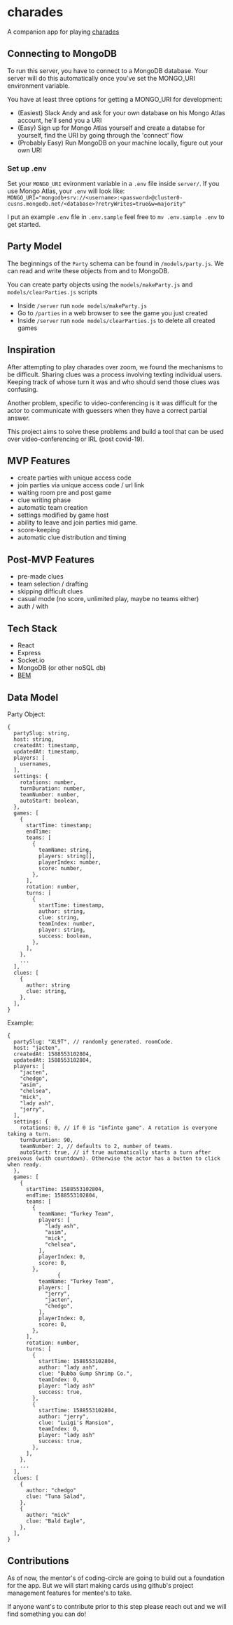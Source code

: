 # charades

A companion app for playing [charades](https://en.wikipedia.org/wiki/Charades)

## Connecting to MongoDB

To run this server, you have to connect to a MongoDB database. Your server will do this automatically once you've set the MONGO_URI environment variable.

You have at least three options for getting a MONGO_URI for development:

- (Easiest) Slack Andy and ask for your own database on his Mongo Atlas account, he'll send you a URI
- (Easy) Sign up for Mongo Atlas yourself and create a databse for yourself, find the URI by going through the 'connect' flow
- (Probably Easy) Run MongoDB on your machine locally, figure out your own URI

### Set up .env

Set your `MONGO_URI` evironment variable in a `.env` file inside `server/`. If you use Mongo Atlas, your `.env` will look like:
`MONGO_URI="mongodb+srv://<username>:<password>@cluster0-cusns.mongodb.net/<database>?retryWrites=true&w=majority"`

I put an example `.env` file in `.env.sample` feel free to `mv .env.sample .env` to get started.

## Party Model

The beginnings of the `Party` schema can be found in `/models/party.js`. We can read and write these objects from and to MongoDB.

You can create party objects using the `models/makeParty.js` and `models/clearParties.js` scripts

- Inside `/server` run `node models/makeParty.js`
- Go to `/parties` in a web browser to see the game you just created
- Inside `/server` run `node models/clearParties.js` to delete all created games

## Inspiration

After attempting to play charades over zoom, we found the mechanisms to be difficult. Sharing clues was a process involving texting individual users. Keeping track of whose turn it was and who should send those clues was confusing.

Another problem, specific to video-conferencing is it was difficult for the actor to communicate with guessers when they have a correct partial answer.

This project aims to solve these problems and build a tool that can be used over video-conferencing or IRL (post covid-19).

## MVP Features

- create parties with unique access code
- join parties via unique access code / url link
- waiting room pre and post game
- clue writing phase
- automatic team creation
- settings modified by game host
- ability to leave and join parties mid game.
- score-keeping
- automatic clue distribution and timing

## Post-MVP Features

- pre-made clues
- team selection / drafting
- skipping difficult clues
- casual mode (no score, unlimited play, maybe no teams either)
- auth / with

## Tech Stack

- React
- Express
- Socket.io
- MongoDB (or other noSQL db)
- [BEM](http://getbem.com/naming/)

## Data Model

Party Object:

```
{
  partySlug: string,
  host: string,
  createdAt: timestamp,
  updatedAt: timestamp,
  players: [
    usernames,
  ],
  settings: {
    rotations: number,
    turnDuration: number,
    teamNumber: number,
    autoStart: boolean,
  },
  games: [
    {
      startTime: timestamp;
      endTime:
      teams: [
        {
          teamName: string,
          players: string[],
          playerIndex: number,
          score: number,
        },
      ],
      rotation: number,
      turns: [
        {
          startTime: timestamp,
          author: string,
          clue: string,
          teamIndex: number,
          player: string,
          success: boolean,
        },
      ],
    },
    ...
  ],
  clues: [
    {
      author: string
      clue: string,
    },
  ],
}
```

Example:

```
{
  partySlug: "XL9T", // randomly generated. roomCode.
  host: "jacten",
  createdAt: 1588553102804,
  updatedAt: 1588553102804,
  players: [
    "jacten",
    "chedgo",
    "asim",
    "chelsea",
    "mick",
    "lady ash",
    "jerry",
  ],
  settings: {
    rotations: 0, // if 0 is "infinte game". A rotation is everyone taking a turn.
    turnDuration: 90,
    teamNumber: 2, // defaults to 2, number of teams.
    autoStart: true, // if true automatically starts a turn after preivous (with countdown). Otherwise the actor has a button to click when ready.
  },
  games: [
    {
      startTime: 1588553102804,
      endTime: 1588553102804,
      teams: [
        {
          teamName: "Turkey Team",
          players: [
            "lady ash",
            "asim",
            "mick",
            "chelsea",
          ],
          playerIndex: 0,
          score: 0,
        },
                {
          teamName: "Turkey Team",
          players: [
            "jerry",
            "jacten",
            "chedgo",
          ],
          playerIndex: 0,
          score: 0,
        },
      ],
      rotation: number,
      turns: [
        {
          startTime: 1588553102804,
          author: "lady ash",
          clue: "Bubba Gump Shrimp Co.",
          teamIndex: 0,
          player: "lady ash"
          success: true,
        },
        {
          startTime: 1588553102804,
          author: "jerry",
          clue: "Luigi's Mansion",
          teamIndex: 0,
          player: "lady ash"
          success: true,
        },
      ],
    },
    ...
  ],
  clues: [
    {
      author: "chedgo"
      clue: "Tuna Salad",
    },
    {
      author: "mick"
      clue: "Bald Eagle",
    },
  ],
}
```

## Contributions

As of now, the mentor's of coding-circle are going to build out a foundation for the app. But we will start making cards using github's project management features for mentee's to take.

If anyone want's to contribute prior to this step please reach out and we will find something you can do!
